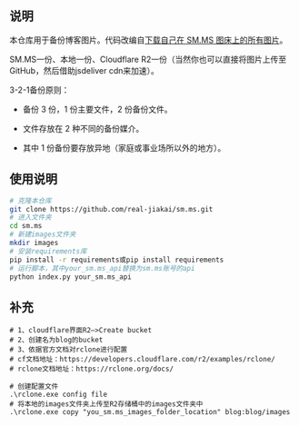 ## 说明

本仓库用于备份博客图片。代码改编自[下载自己在 SM.MS 图床上的所有图片](https://blog.baoshuo.ren/post/download-smms-image/)。

SM.MS一份、本地一份、Cloudflare R2一份（当然你也可以直接将图片上传至GitHub，然后借助jsdeliver cdn来加速）。

3-2-1备份原则：

+ 备份 3 份，1 份主要文件，2 份备份文件。

+ 文件存放在 2 种不同的备份媒介。

+ 其中 1 份备份要存放异地（家庭或事业场所以外的地方）。

## 使用说明

```bash
# 克隆本仓库
git clone https://github.com/real-jiakai/sm.ms.git
# 进入文件夹
cd sm.ms
# 新建images文件夹
mkdir images
# 安装requirements库
pip install -r requirements或pip install requirements
# 运行脚本，其中your_sm.ms_api替换为sm.ms账号的api
python index.py your_sm.ms_api
```

## 补充

```shell
# 1、cloudflare界面R2—>Create bucket
# 2、创建名为blog的bucket
# 3、依据官方文档对rclone进行配置
# cf文档地址：https://developers.cloudflare.com/r2/examples/rclone/
# rclone文档地址：https://rclone.org/docs/

# 创建配置文件
.\rclone.exe config file
# 将本地的images文件夹上传至R2存储桶中的images文件夹中
.\rclone.exe copy "you_sm.ms_images_folder_location" blog:blog/images
```